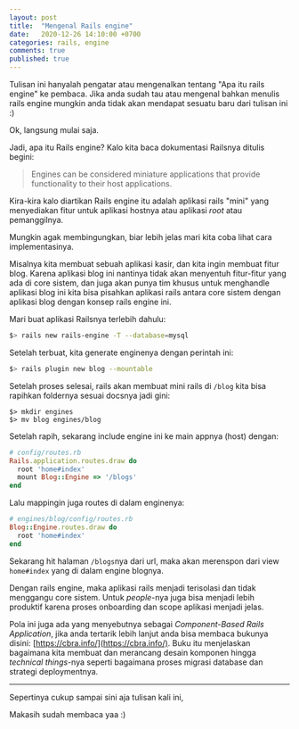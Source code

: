 ```yaml
---
layout: post
title:  "Mengenal Rails engine"
date:   2020-12-26 14:10:00 +0700
categories: rails, engine
comments: true
published: true
---
```


Tulisan ini hanyalah pengatar atau mengenalkan tentang "Apa itu rails engine" ke pembaca. Jika anda sudah tau atau mengenal bahkan menulis rails engine mungkin anda tidak akan mendapat sesuatu baru dari tulisan ini :)

Ok, langsung mulai saja.

Jadi, apa itu Rails engine? Kalo kita baca dokumentasi Railsnya ditulis begini:

> Engines can be considered miniature applications that provide functionality to their host applications.

Kira-kira kalo diartikan Rails engine itu adalah aplikasi rails "mini" yang menyediakan fitur untuk aplikasi hostnya atau aplikasi *root* atau pemanggilnya.

Mungkin agak membingungkan, biar lebih jelas mari kita coba lihat cara implementasinya.

Misalnya kita membuat sebuah aplikasi kasir, dan kita ingin membuat fitur blog. Karena aplikasi blog ini nantinya tidak akan menyentuh fitur-fitur yang ada di core sistem, dan juga akan punya tim khusus untuk menghandle aplikasi blog ini kita bisa pisahkan aplikasi rails antara core sistem dengan aplikasi blog dengan konsep rails engine ini.

Mari buat aplikasi Railsnya terlebih dahulu:

```sh
$> rails new rails-engine -T --database=mysql
```

Setelah terbuat, kita generate enginenya dengan perintah ini:

```sh
$> rails plugin new blog --mountable
```

Setelah proses selesai, rails akan membuat mini rails di `/blog` kita bisa rapihkan foldernya sesuai docsnya jadi gini:

```
$> mkdir engines
$> mv blog engines/blog
```

Setelah rapih, sekarang include engine ini ke main appnya (host) dengan:

```rb
# config/routes.rb
Rails.application.routes.draw do
  root 'home#index'
  mount Blog::Engine => '/blogs'
end
```

Lalu mappingin juga routes di dalam enginenya:
```rb
# engines/blog/config/routes.rb
Blog::Engine.routes.draw do
  root 'home#index'
end
```

Sekarang hit halaman `/blogs`nya dari url, maka akan merenspon dari view `home#index` yang di dalam engine blognya.

Dengan rails engine, maka aplikasi rails menjadi terisolasi dan tidak menggangu core sistem. Untuk *people*-nya juga bisa menjadi lebih produktif karena proses onboarding dan scope aplikasi menjadi jelas.

Pola ini juga ada yang menyebutnya sebagai *Component-Based Rails Application*, jika anda tertarik lebih lanjut anda bisa membaca bukunya disini: [https://cbra.info/](https://cbra.info/). Buku itu menjelaskan bagaimana kita membuat dan merancang desain komponen hingga *technical things*-nya seperti bagaimana proses migrasi database dan strategi deploymentnya.

---

Sepertinya cukup sampai sini aja tulisan kali ini,

Makasih sudah membaca yaa :)

